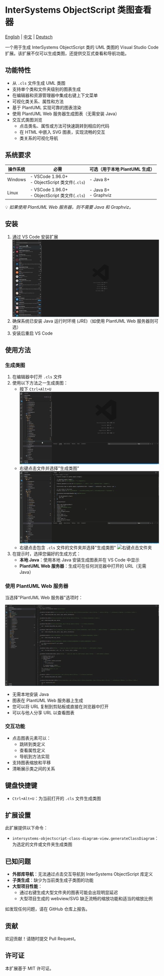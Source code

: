 # InterSystems ObjectScript 类图查看器

[English](README.md) | [中文](README.zh-CN.md) | [Deutsch](README.de-DE.md)

一个用于生成 InterSystems ObjectScript 类的 UML 类图的 Visual Studio Code 扩展。该扩展不仅可以生成类图，还提供交互式查看和导航功能。

## 功能特性

- 从 `.cls` 文件生成 UML 类图
- 支持单个类和文件夹级别的图表生成
- 在编辑器和资源管理器中集成右键上下文菜单
- 可视化类关系、属性和方法
- 基于 PlantUML 实现可靠的图表渲染
- 使用 PlantUML Web 服务器生成图表（无需安装 Java）
- 交互式类图浏览
  - 点击类名、属性或方法可快速跳转到相应的代码
  - 在 HTML 中嵌入 SVG 图表，实现流畅的交互
  - 类关系的可视化导航

## 系统要求

| 操作系统 | 必需 | 可选（用于本地 PlantUML 生成） |
|---------|---------|-----------------------------------------|
| Windows | - VSCode 1.96.0+  <br> - ObjectScript 类文件(`.cls`) | - Java 8+ |
| Linux   | - VSCode 1.96.0+  <br> - ObjectScript 类文件(`.cls`) | - Java 8+ <br> - Graphviz |

💡 *如果使用 PlantUML Web 服务器，则不需要 Java 和 Graphviz。*

## 安装
1. 通过 VS Code 安装扩展
![安装插件](images/install_plugin.gif)
2. 确保系统已安装 Java 运行时环境 (JRE)（如使用 PlantUML Web 服务器则可选）
3. 安装后重启 VS Code

## 使用方法

### 生成类图
1. 在编辑器中打开 `.cls` 文件
2. 使用以下方法之一生成类图：
   - 按下 `Ctrl+Alt+U`
   ![按下快捷键](images/press_shortcut.gif)
   - 右键点击文件并选择"生成类图"
   ![右键点击文件](images/right_click_file.gif)
   - 右键点击包含 `.cls` 文件的文件夹并选择"生成类图"
   ![右键点击文件夹](images/right_click_folder.gif)
3. 在提示时，选择您偏好的生成方式：
   - **本地 Java**：使用本地 Java 安装生成图表并在 VS Code 中显示
   - **PlantUML Web 服务器**：生成可在任何浏览器中打开的 URL（无需 Java）

### 使用 PlantUML Web 服务器
当选择"PlantUML Web 服务器"选项时：

![远程 PlantUML Web 服务器](images/remote_plantuml_web_server.gif)
- 无需本地安装 Java
- 图表在 PlantUML Web 服务器上生成
- 您可以将 URL 复制到剪贴板或直接在浏览器中打开
- 可以与他人分享 URL 以查看图表

### 交互功能
- 点击图表元素可以：
  - 跳转到类定义
  - 查看属性定义
  - 导航到方法实现
- 支持图表缩放和平移
- 清晰展示类之间的关系

## 键盘快捷键

- `Ctrl+Alt+U`：为当前打开的 `.cls` 文件生成类图

## 扩展设置

此扩展提供以下命令：

* `intersystems-objectscript-class-diagram-view.generateClassDiagram`：为选定的文件或文件夹生成类图

## 已知问题

- **外部库导航**：无法通过点击交互导航到 InterSystems ObjectScript 库定义
- **子类生成**：缺少为当前类生成子类图的功能
- **大型项目性能**：
  - 通过右键生成大型文件夹的图表可能会出现明显延迟
  - 大型项目生成的 webview/SVG 缺乏流畅的缩放功能和适当的缩放比例

如发现任何问题，请在 GitHub 仓库上报告。

## 贡献

欢迎贡献！请随时提交 Pull Request。

## 许可证

本扩展基于 MIT 许可证。